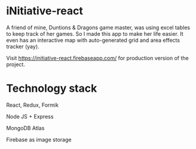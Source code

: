 # iNitiative-react

A friend of mine, Duntions & Dragons game master, was using excel tables to keep track of her games. So I made this app to make her life easier. It even has an interactive map with auto-generated grid and area effects tracker (yay).

Visit https://initiative-react.firebaseapp.com/ for production version of the project.

# Technology stack
React, Redux, Formik

Node JS + Express

MongoDB Atlas

Firebase as image storage
